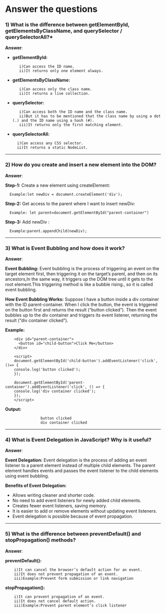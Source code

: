 
# Answer the  questions

 ### **1)** What is the difference between **getElementById, getElementsByClassName, and querySelector / querySelectorAll?***

**Answer**:

* **getElementById:** 

         i)Can access the ID name.
         ii)It returns only one element always.



* **getElementsByClassName:**

         i)Can access only the class name.
         ii)It returns a live collection.

* **querySelector:**

         i)Can access both the ID name and the class name.
         ii)But it has to be mentioned that the class name by using a dot (.) and the ID name using a hash (#).
         iii)It returns only the first matching element.

* **querySelectorAll:**

        i)Can access any CSS selector.
        ii)It returns a static NodeList.

---

### **2)** How do you create and insert a new element into the DOM?

**Answer**:

**Step-1:** Create a new element using createElement:
      
      Example:let newDiv = document.createElement('div');

                    
**Step-2:** Get access to the parent where I want to insert newDiv:

      Example: let parent=document.getElementById("parent-container")

**Step-3:** Add newDiv :

      Example:parent.appendChild(newDiv);

---

### **3)** What is Event Bubbling and how does it work?

**Answer**:

**Event Bubbling:** Event bubbling is the process of triggering an event on the target element first, then triggering it on the target’s parent, and then on its ancestors,In the same way, it triggers up the DOM tree until it gets to the root element.This triggering method is like a bubble rising., so it is called event bubbling.

**How Event Bubbling Works:** Suppose I have a button inside a div container with the ID parent-container. When I click the button, the event is triggered on the button first and returns the result (“button clicked”). Then the event bubbles up to the div container and triggers its event listener, returning the result (“div container clicked”).

**Example:**

        <div id="parent-container">
          <button id="child-button">Click Me</button>
        </div>
        
        <script>
        document.getElementById('child-button').addEventListener('click', ()=> {
        console.log('button clicked');
        });

        document.getElementById('parent-container').addEventListener('click', () => {
        console.log('div container clicked');
        });
        </script>

**Output:**

                    button clicked
                    div container clicked

___

### **4)** What is Event Delegation in JavaScript? Why is it useful?
**Answer**:

**Event Delegation:** Event delegation is the process of adding an event listener to a parent element instead of multiple child elements. The parent element handles events and passes the event listener to the child elements using event bubbling.

**Benefits of Event Delegation:** 
* Allows writing cleaner and shorter code.
* No need to add event listeners for newly added child elements.
* Creates fewer event listeners, saving memory.
* It is easier to add or remove elements without updating event listeners.
* Event delegation is possible because of event propagation.
___

### **5)** What is the difference between preventDefault() and stopPropagation() methods?
**Answer**:

**preventDefault():**

        i)It can cancel the browser’s default action for an event.
        ii)It does not prevent propagation of an event.
        iii)Example:Prevent form submission or link navigation

**stopPropagation():**

        i)It can prevent propagation of an event.
        ii)It does not cancel default action.
        iii)Example:Prevent parent element’s click listener